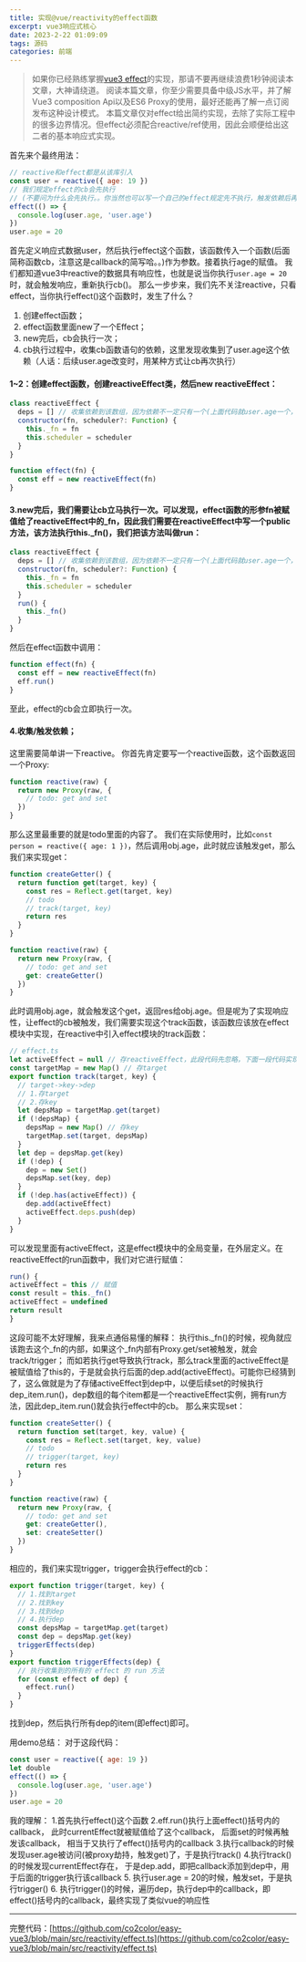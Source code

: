 ```yaml
---
title: 实现@vue/reactivity的effect函数
excerpt: vue3响应式核心
date: 2023-2-22 01:09:09
tags: 源码
categories: 前端
---
```


> 如果你已经熟练掌握[vue3 effect](https://github.com/vuejs/core/blob/HEAD/packages/reactivity/src/index.ts)的实现，那请不要再继续浪费1秒钟阅读本文章，大神请绕道。
阅读本篇文章，你至少需要具备中级JS水平，并了解Vue3 composition Api以及ES6 Proxy的使用，最好还能再了解一点订阅发布这种设计模式。
本篇文章仅对effect给出简约实现，去除了实际工程中的很多边界情况。但effect必须配合reactive/ref使用，因此会顺便给出这二者的基本响应式实现。


首先来个最终用法：
``` js
// reactive和effect都是从该库引入
const user = reactive({ age: 19 })
// 我们规定effect的cb会先执行
// (不要问为什么会先执行。。你当然也可以写一个自己的effect规定先不执行，触发依赖后再首次执行，这都无所谓，不是重点)
effect(() => {
  console.log(user.age, 'user.age')
})
user.age = 20
```
首先定义响应式数据user，然后执行effect这个函数，该函数传入一个函数(后面简称函数cb，注意这是callback的简写哈。。)作为参数。接着执行age的赋值。
我们都知道vue3中reactive的数据具有响应性，也就是说当你执行`user.age = 20`时，就会触发响应，重新执行cb()。
那么一步步来，我们先不关注reactive，只看effect，当你执行effect()这个函数时，发生了什么？
1. 创建effect函数；
2. effect函数里面new了一个Effect；
3. new完后，cb会执行一次；
4. cb执行过程中，收集cb函数语句的依赖，这里发现收集到了user.age这个依赖（人话：后续user.age改变时，用某种方式让cb再次执行）

#### 1~2：创建effect函数，创建reactiveEffect类，然后new reactiveEffect：
``` js
class reactiveEffect {
  deps = [] // 收集依赖到该数组，因为依赖不一定只有一个(上面代码就user.age一个，因此这种情况deps.length = 1)
  constructor(fn, scheduler?: Function) {
    this._fn = fn
    this.scheduler = scheduler
  }
}

function effect(fn) {
  const eff = new reactiveEffect(fn)
}
```
#### 3.new完后，我们需要让cb立马执行一次。可以发现，effect函数的形参fn被赋值给了reactiveEffect中的_fn，因此我们需要在reactiveEffect中写一个public方法，该方法执行this._fn()，我们把该方法叫做run：
``` js
class reactiveEffect {
  deps = [] // 收集依赖到该数组，因为依赖不一定只有一个(上面代码就user.age一个，因此这种情况deps.length = 1)
  constructor(fn, scheduler?: Function) {
    this._fn = fn
    this.scheduler = scheduler
  }
  run() {
    this._fn()
  }
}
```
然后在effect函数中调用：
``` js
function effect(fn) {
  const eff = new reactiveEffect(fn)
  eff.run()
}
```
至此，effect的cb会立即执行一次。

#### 4.收集/触发依赖；
这里需要简单讲一下reactive。
你首先肯定要写一个reactive函数，这个函数返回一个Proxy: 
``` js
function reactive(raw) {
  return new Proxy(raw, {
    // todo: get and set
  })
}
```
那么这里最重要的就是todo里面的内容了。
我们在实际使用时，比如`const person = reactive({ age: 1 })`，然后调用obj.age，此时就应该触发get，那么我们来实现get：
``` js
function createGetter() {
  return function get(target, key) {
    const res = Reflect.get(target, key)
    // todo
    // track(target, key)
    return res
  }
}

function reactive(raw) {
  return new Proxy(raw, {
    // todo: get and set
    get: createGetter()
  })
}

```
此时调用obj.age，就会触发这个get，返回res给obj.age。但是呢为了实现响应性，让effect的cb被触发，我们需要实现这个track函数，该函数应该放在effect模块中实现，在reactive中引入effect模块的track函数：
``` js
// effect.ts
let activeEffect = null // 存reactiveEffect，此段代码先忽略，下面一段代码实现该变量
const targetMap = new Map() // 存target
export function track(target, key) {
  // target->key->dep
  // 1.存target
  // 2.存key
  let depsMap = targetMap.get(target)
  if (!depsMap) {
    depsMap = new Map() // 存key
    targetMap.set(target, depsMap)
  }
  let dep = depsMap.get(key)
  if (!dep) {
    dep = new Set()
    depsMap.set(key, dep)
  }
  if (!dep.has(activeEffect)) {
    dep.add(activeEffect)
    activeEffect.deps.push(dep)
  }
}

```
可以发现里面有activeEffect，这是effect模块中的全局变量，在外层定义。在reactiveEffect的run函数中，我们对它进行赋值：
``` js
run() {
activeEffect = this // 赋值
const result = this._fn()
activeEffect = undefined
return result
}
```
这段可能不太好理解，我来点通俗易懂的解释：
执行this._fn()的时候，视角就应该跑去这个_fn的内部，如果这个_fn内部有Proxy.get/set被触发，就会track/trigger；
而如若执行get导致执行track，那么track里面的activeEffect是被赋值给了this的，于是就会执行后面的dep.add(activeEffect)。可能你已经猜到了，这么做就是为了存储activeEffect到dep中，以便后续set的时候执行dep_item.run()，dep数组的每个item都是一个reactiveEffect实例，拥有run方法，因此dep_item.run()就会执行effect中的cb。
那么来实现set：
``` js
function createSetter() {
  return function set(target, key, value) {
    const res = Reflect.set(target, key, value)
    // todo
    // trigger(target, key)
    return res
  }
}

function reactive(raw) {
  return new Proxy(raw, {
    // todo: get and set
    get: createGetter(),
    set: createSetter()
  })
}
```
相应的，我们来实现trigger，trigger会执行effect的cb：
``` js
export function trigger(target, key) {
  // 1.找到target
  // 2.找到key
  // 3.找到dep
  // 4.执行dep
  const depsMap = targetMap.get(target)
  const dep = depsMap.get(key)
  triggerEffects(dep)
}
export function triggerEffects(dep) {
  // 执行收集到的所有的 effect 的 run 方法
  for (const effect of dep) {
    effect.run()
  }
}
```
找到dep，然后执行所有dep的item(即effect)即可。

用demo总结：
对于这段代码：
``` js
const user = reactive({ age: 19 })
let double
effect(() => {
  console.log(user.age, 'user.age')
})
user.age = 20
```
我的理解：
1.首先执行effect()这个函数
2.eff.run()执行上面effect()括号内的callback，
  此时currentEffect就被赋值给了这个callback，
  后面set的时候再触发该callback，
  相当于又执行了effect()括号内的callback
 3.执行callback的时候发现user.age被访问(被proxy劫持，触发get)了，于是执行track()
 4.执行track()的时候发现currentEffect存在，
   于是dep.add，即把callback添加到dep中，用于后面的trigger执行该callback
5. 执行user.age = 20的时候，触发set，于是执行trigger()
6. 执行trigger()的时候，遍历dep，执行dep中的callback，即effect()括号内的callback，最终实现了类似vue的响应性

------------------------------------
完整代码：[https://github.com/co2color/easy-vue3/blob/main/src/reactivity/effect.ts](https://github.com/co2color/easy-vue3/blob/main/src/reactivity/effect.ts)
